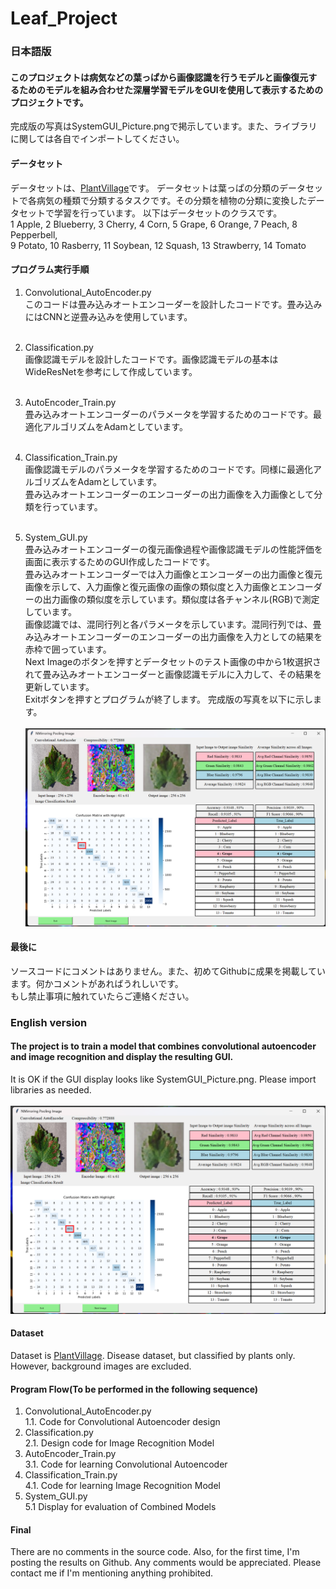 # Leaf_Project
### 日本語版
#### このプロジェクトは病気などの葉っぱから画像認識を行うモデルと画像復元するためのモデルを組み合わせた深層学習モデルをGUIを使用して表示するためのプロジェクトです。
完成版の写真はSystemGUI_Picture.pngで掲示しています。また、ライブラリに関しては各自でインポートしてください。

#### データセット
データセットは、[PlantVillage](https://data.mendeley.com/datasets/tywbtsjrjv/1)です。
データセットは葉っぱの分類のデータセットで各病気の種類で分類するタスクです。その分類を植物の分類に変換したデータセットで学習を行っています。
以下はデータセットのクラスです。<br>
1 Apple, 2 Blueberry, 3 Cherry, 4 Corn, 5 Grape, 6 Orange, 7 Peach, 8 Pepperbell, <br>
9 Potato, 10 Rasberry, 11 Soybean, 12 Squash, 13 Strawberry, 14 Tomato<br>

#### プログラム実行手順
1. Convolutional_AutoEncoder.py<br>
このコードは畳み込みオートエンコーダーを設計したコードです。畳み込みにはCNNと逆畳み込みを使用しています。<br><br>

2. Classification.py<br>
画像認識モデルを設計したコードです。画像認識モデルの基本はWideResNetを参考にして作成しています。<br><br>

3. AutoEncoder_Train.py<br>
畳み込みオートエンコーダーのパラメータを学習するためのコードです。最適化アルゴリズムをAdamとしています。<br><br>

4. Classification_Train.py<br>
画像認識モデルのパラメータを学習するためのコードです。同様に最適化アルゴリズムをAdamとしています。<br>
畳み込みオートエンコーダーのエンコーダーの出力画像を入力画像として分類を行っています。<br><br>

5. System_GUI.py<br>
畳み込みオートエンコーダーの復元画像過程や画像認識モデルの性能評価を画面に表示するためのGUI作成したコードです。<br>
畳み込みオートエンコーダーでは入力画像とエンコーダーの出力画像と復元画像を示して、入力画像と復元画像の画像の類似度と入力画像とエンコーダーの出力画像の類似度を示しています。類似度は各チャンネル(RGB)で測定しています。<br>
画像認識では、混同行列と各パラメータを示しています。混同行列では、畳み込みオートエンコーダーのエンコーダーの出力画像を入力としての結果を赤枠で囲っています。<br>
Next Imageのボタンを押すとデータセットのテスト画像の中から1枚選択されて畳み込みオートエンコーダーと画像認識モデルに入力して、その結果を更新しています。<br>
Exitボタンを押すとプログラムが終了します。
完成版の写真を以下に示します。<br><br>
![](SystemGUI_Picture.png)

#### 最後に
ソースコードにコメントはありません。また、初めてGithubに成果を掲載しています。何かコメントがあればうれしいです。<br>
もし禁止事項に触れていたらご連絡ください。<br>



### English version
#### The project is to train a model that combines convolutional autoencoder and image recognition and display the resulting GUI.
It is OK if the GUI display looks like SystemGUI_Picture.png. Please import libraries as needed.<br><br>
![](SystemGUI_Picture.png)

#### Dataset
Dataset is [PlantVillage](https://data.mendeley.com/datasets/tywbtsjrjv/1).
Disease dataset, but classified by plants only. However, background images are excluded.

#### Program Flow(To be performed in the following sequence)
1. Convolutional_AutoEncoder.py<br>
   1.1. Code for Convolutional Autoencoder design<br>
2. Classification.py<br>
   2.1. Design code for Image Recognition Model<br>
3. AutoEncoder_Train.py<br>
   3.1. Code for learning Convolutional Autoencoder<br>
4. Classification_Train.py<br>
   4.1. Code for learning Image Recognition Model<br>
5. System_GUI.py<br>
   5.1 Display for evaluation of Combined Models<br>

#### Final
There are no comments in the source code.
Also, for the first time, I'm posting the results on Github. Any comments would be appreciated. Please contact me if I'm mentioning anything prohibited.
